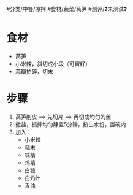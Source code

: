 #分类/中餐/凉拌 #食材/蔬菜/莴笋 #测评/❓未测试❓

# 食材
- 莴笋
- 小米辣，斜切成小段（可留籽）
- 蒜瓣拍碎，切末
# 步骤
1. 莴笋削皮 ==> 先切片 ==> 再切成均匀的丝
2. 撒盐，抓拌均匀静置5分钟，挤出水份，置碗内
3. 加入：
   - 小米辣
   - 蒜末
   - 味精
   - 鸡精
   - 白糖
   - 白灼汁
   - 香油